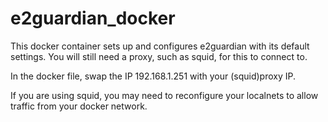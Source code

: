 # e2guardian_docker

This docker container sets up and configures e2guardian with its default settings. 
You will still need a proxy, such as squid, for this to connect to.

In the docker file, swap the IP 192.168.1.251 with your (squid)proxy IP.

If you are using squid, you may need to reconfigure your localnets to allow traffic from your docker network.
